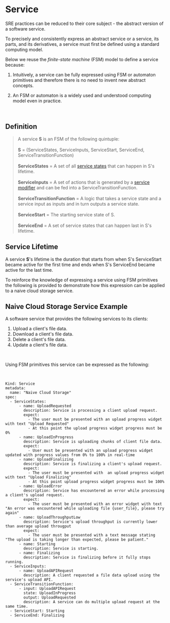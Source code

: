 # Service
SRE practices can be reduced to their core subject - the abstract version of a software service.

To precisely and consistently express an abstract service or a service, its parts, and its derivatives, a service must first be defined using a standard computing model.
<br/>

Below we reuse the *finite-state machine* (FSM) model to define a service because:

1. Intuitively, a service can be fully expressed using FSM or automaton primitives and therefore there is no need to invent new abstract concepts.

2. An FSM or automaton is a widely used and understood computing model even in practice.
<br/>

## Definition
> A service **S** is an FSM of the following quintuple:
> <br/><br/>
> **S** = (ServiceStates, ServiceInputs, ServiceStart, ServiceEnd, ServiceTransitionFunction)
>  <br/><br/>
>  **ServiceStates** = A set of all [service states](./service-state.md) that can happen in S's lifetime.
>   <br/><br/>
>  **ServiceInputs** = A set of actions that is generated by a [service modifier](./service-modifier.md) and can be fed into a ServiceTransitionFunction.
>   <br/><br/>
>  **ServiceTransitionFunction** = A logic that takes a service state and a service input as inputs and in turn outputs a service state.
>   <br/><br/>
>  **ServiceStart** = The starting service state of S.
>   <br/><br/>
>  **ServiceEnd** = A set of service states that can happen last in S's lifetime.

## Service Lifetime
A service **S**'s lifetime is the duration that starts from when S's ServiceStart became active for the first time and ends when S's ServiceEnd became active for the last time.
<br/>

To reinforce the knowledge of expressing a service using FSM primitives the following is provided to demonstrate how this expression can be applied to a naive cloud storage service.

## Naive Cloud Storage Service Example
A software service that provides the following services to its clients:

1. Upload a client's file data.
2. Download a client's file data.
3. Delete a client's file data.
4. Update a client's file data.
<br/>

Using FSM primitives this service can be expressed as the following:

<br/>

```
Kind: Service
metadata:
  name: "Naive Cloud Storage"
spec:
  - ServiceStates:
      - name: UploadRequested
        description: Service is processing a client upload request.
        expect:
          - The user must be presented with an upload progress widget with text "Upload Requested"
          - At this point the upload progress widget progress must be 0%
      - name: UploadInProgress
        description: Service is uploading chunks of client file data.
        expect:
          - User must be presented with an upload progress widget updated with progress values from 0% to 100% in real-time
      - name: UploadFinalizing
        description: Service is finalizing a client's upload request.
        expect:
          - The user must be presented with  an upload progress widget with text "Upload Finalizing"
          - At this point upload progress widget progress must be 100%
      - name: UploadError
        description: Service has encountered an error while processing a client's upload request.
        expect:
          - The user must be presented with an error widget with text "An error was encountered while uploading file {user_file}, please try again"
      - name: UploadThroughputLow
        description: Service's upload throughput is currently lower than average upload througput
        expect:
          - The user must be presented with a text message stating "The upload is taking longer than expected, please be patient."
      - name: Starting
        description: Service is starting.
      - name: Finalizing
        description: Service is finalizing before it fully stops running.
  - ServiceInputs:
      - name: UploadAPIRequest
        description: A client requested a file data upload using the service's upload API.
  - ServiceTransitionFunction:
      - input: UploadAPIRequest
        state: UploadInProgress
        output: UploadRequested
        description: A service can do multiple upload request at the same time.
  - ServiceStart: Starting
  - ServiceEnd: Finalizing

```

